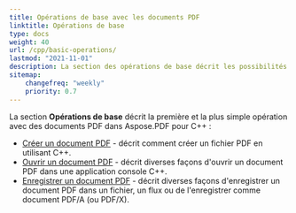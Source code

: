 ```yaml
---
title: Opérations de base avec les documents PDF 
linktitle: Opérations de base
type: docs
weight: 40
url: /cpp/basic-operations/
lastmod: "2021-11-01"
description: La section des opérations de base décrit les possibilités d'ouverture et de sauvegarde des documents PDF en utilisant la bibliothèque Aspose.PDF pour C++.
sitemap:
    changefreq: "weekly"
    priority: 0.7
---
```


La section **Opérations de base** décrit la première et la plus simple opération avec des documents PDF dans Aspose.PDF pour C++ :

* [Créer un document PDF](/pdf/cpp/create-document/) - décrit comment créer un fichier PDF en utilisant C++.
* [Ouvrir un document PDF](/pdf/cpp/open-pdf-document/) - décrit diverses façons d'ouvrir un document PDF dans une application console C++.
* [Enregistrer un document PDF](/pdf/cpp/save-pdf-document/) - décrit diverses façons d'enregistrer un document PDF dans un fichier, un flux ou de l'enregistrer comme document PDF/A (ou PDF/X).
